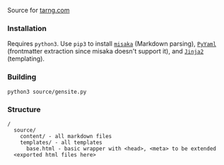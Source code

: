 Source for [tarng.com](tarng.com)

### Installation
Requires `python3`.
Use `pip3` to install [`misaka`](https://github.com/FSX/misaka) (Markdown parsing), [`PyYaml`](https://pyyaml.org/wiki/PyYAMLDocumentation) (frontmatter extraction since misaka doesn't support it), and [`Jinja2`](http://jinja.pocoo.org) (templating).

### Building
`python3 source/gensite.py`

### Structure
```
/
  source/
    content/ - all markdown files
    templates/ - all templates
      base.html - basic wrapper with <head>, <meta> to be extended
  <exported html files here>
```
